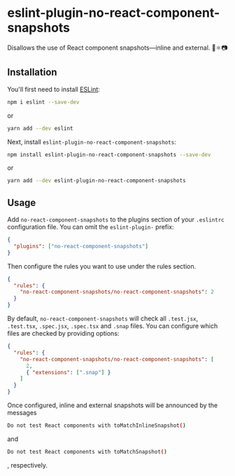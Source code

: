 # eslint-plugin-no-react-component-snapshots

Disallows the use of React component snapshots—inline and external. 🚫⚛️📷

## Installation

You'll first need to install [ESLint](https://eslint.org/):

```sh
npm i eslint --save-dev
```

or

```sh
yarn add --dev eslint
```

Next, install `eslint-plugin-no-react-component-snapshots`:

```sh
npm install eslint-plugin-no-react-component-snapshots --save-dev
```

or

```sh
yarn add --dev eslint-plugin-no-react-component-snapshots
```

## Usage

Add `no-react-component-snapshots` to the plugins section of your `.eslintrc` configuration file. You can omit the `eslint-plugin-` prefix:

```json
{
  "plugins": ["no-react-component-snapshots"]
}
```

Then configure the rules you want to use under the rules section.

```json
{
  "rules": {
    "no-react-component-snapshots/no-react-component-snapshots": 2
  }
}
```

By default, `no-react-component-snapshots` will check all `.test.jsx`, `.test.tsx`, `.spec.jsx`, `.spec.tsx` and `.snap` files. You can configure which files are checked by providing options:

```json
{
  "rules": {
    "no-react-component-snapshots/no-react-component-snapshots": [
      2,
      { "extensions": [".snap"] }
    ]
  }
}
```

Once configured, inline and external snapshots will be announced by the messages

```sh
Do not test React components with toMatchInlineSnapshot()
```

and

```sh
Do not test React components with toMatchSnapshot()
```

, respectively.
